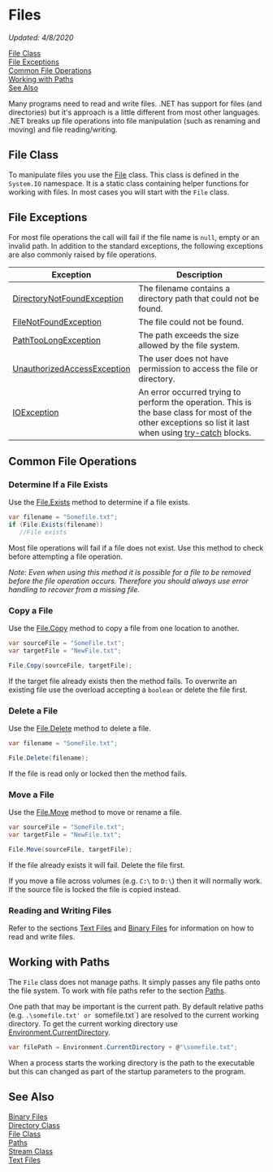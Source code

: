 # Files
*Updated: 4/8/2020*

[File Class](#file-class) \
[File Exceptions](#file-exceptions) \
[Common File Operations](#common-file-operations) \
[Working with Paths](#working-with-paths) \
[See Also](#see-also)

Many programs need to read and write files. .NET has support for files (and directories) but it's approach is a little different from most other languages. .NET breaks up file operations into file manipulation (such as renaming and moving) and file reading/writing. 

## File Class

To manipulate files you use the [File](https://docs.microsoft.com/en-us/dotnet/api/system.io.file) class. This class is defined in the `System.IO` namespace. It is a static class containing helper functions for working with files. In most cases you will start with the `File` class.

## File Exceptions

For most file operations the call will fail if the file name is `null`, empty or an invalid path. In addition to the standard exceptions, the following exceptions are also commonly raised by file operations.

| Exception | Description |
| - | - |
| [DirectoryNotFoundException](https://docs.microsoft.com/en-us/dotnet/api/system.io.directorynotfoundexception) | The filename contains a directory path that could not be found. |
| [FileNotFoundException](https://docs.microsoft.com/en-us/dotnet/api/system.io.filenotfoundexception) | The file could not be found. |
| [PathTooLongException](https://docs.microsoft.com/en-us/dotnet/api/system.io.pathtoolongexception) | The path exceeds the size allowed by the file system. |
| [UnauthorizedAccessException]() | The user does not have permission to access the file or directory. |
| [IOException](https://docs.microsoft.com/en-us/dotnet/api/system.io.ioexception) | An error occurred trying to perform the operation. This is the base class for most of the other exceptions so list it last when using [try-catch](..\error-handling\handling-exceptions.md) blocks. |

## Common File Operations

### Determine If a File Exists

Use the [File.Exists](https://docs.microsoft.com/en-us/dotnet/api/system.io.file.exists) method to determine if a file exists.

```csharp
var filename = "Somefile.txt";
if (File.Exists(filename))
   //File exists
```

Most file operations will fail if a file does not exist. Use this method to check before attempting a file operation.

*Note: Even when using this method it is possible for a file to be removed before the file operation occurs. Therefore you should always use error handling to recover from a missing file.*

### Copy a File

Use the [File.Copy](https://docs.microsoft.com/en-us/dotnet/api/system.io.file.copy) method to copy a file from one location to another.
```csharp
var sourceFile = "SomeFile.txt";
var targetFile = "NewFile.txt";

File.Copy(sourceFile, targetFile);
```

If the target file already exists then the method fails. To overwrite an existing file use the overload accepting a `boolean` or delete the file first.

### Delete a File

Use the [File.Delete](https://docs.microsoft.com/en-us/dotnet/api/system.io.file.delete) method to delete a file.

```csharp
var filename = "SomeFile.txt";

File.Delete(filename);
```

If the file is read only or locked then the method fails.

### Move a File

Use the [File.Move](https://docs.microsoft.com/en-us/dotnet/api/system.io.file.move) method to move or rename a file.

```csharp
var sourceFile = "SomeFile.txt";
var targetFile = "NewFile.txt";

File.Move(sourceFile, targetFile);
```

If the file already exists it will fail. Delete the file first.

If you move a file across volumes (e.g. `C:\` to `D:\`) then it will normally work. If the source file is locked the file is copied instead.

### Reading and Writing Files

Refer to the sections [Text Files](text-files.md) and [Binary Files](binary-files.md) for information on how to read and write files.

## Working with Paths

The `File` class does not manage paths. It simply passes any file paths onto the file system. To work with file paths refer to the section [Paths](paths.md).

One path that may be important is the current path. By default relative paths (e.g. `.\somefile.txt' or `somefile.txt`) are resolved to the current working directory. 
To get the current working directory use [Environment.CurrentDirectory](https://docs.microsoft.com/en-us/dotnet/api/system.environment.currentdirectory).

```csharp
var filePath = Environment.CurrentDirectory + @"\somefile.txt";
```

When a process starts the working directory is the path to the executable but this can changed as part of the startup parameters to the program.

## See Also

[Binary Files](binary-files.md) \
[Directory Class](https://docs.microsoft.com/en-us/dotnet/api/system.io.directory) \
[File Class](https://docs.microsoft.com/en-us/dotnet/api/system.io.file) \
[Paths](paths.md) \
[Stream Class](https://docs.microsoft.com/en-us/dotnet/api/system.io.stream) \
[Text Files](text-files.md)